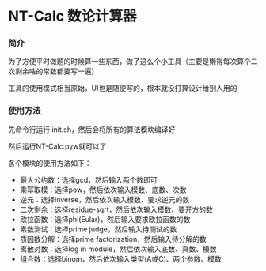 # NT-Calc 数论计算器

### 简介

为了方便平时做题的时候算一些东西，做了这么个小工具（主要是懒得每次算个二次剩余啥的常数都要写一遍）

工具的使用模式相当原始，UI也是随便写的，根本就没打算设计给别人用的

### 使用方法

先命令行运行 init.sh，然后会将所有的算法模块编译好

然后运行NT-Calc.pyw就可以了

各个模块的使用方法如下：

- 最大公约数：选择gcd，然后输入两个数即可
- 乘幂取模：选择pow，然后依次输入模数、底数、次数
- 逆元：选择inverse，然后依次输入模数、要求逆元的数
- 二次剩余：选择residue-sqrt，然后依次输入模数、要开方的数
- 欧拉函数：选择phi(Eular)，然后输入要求欧拉函数的数
- 素数测试：选择prime judge，然后输入待测试的数
- 质因数分解：选择prime factorization，然后输入待分解的数
- 离散对数：选择log in module，然后依次输入底数、真数、模数
- 组合数：选择binom，然后依次输入类型(A或C)、两个参数、模数